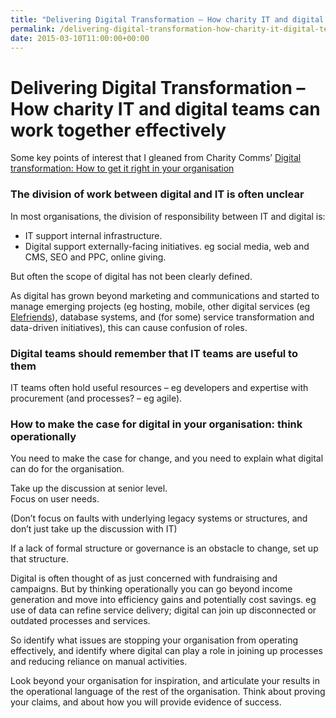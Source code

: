 ```yaml
---
title: "Delivering Digital Transformation – How charity IT and digital teams can work together effectively"
permalink: /delivering-digital-transformation-how-charity-it-digital-teams-can-work-together-effectively
date: 2015-03-10T11:00:00+00:00
---
```


# Delivering Digital Transformation – How charity IT and digital teams can work together effectively

Some key points of interest that I gleaned from Charity Comms’ [Digital transformation: How to get it right in your organisation](http://www.charitycomms.org.uk/articles/digital-transformation-how-to-get-it-right-in-your-organisation)

### The division of work between digital and IT is often unclear

In most organisations, the division of responsibility between IT and digital is:
- IT support internal infrastructure.
- Digital support externally-facing initiatives. eg social media, web and CMS, SEO and PPC, online giving.

But often the scope of digital has not been clearly defined.

As digital has grown beyond marketing and communications and started to manage emerging projects (eg hosting, mobile, other digital services (eg [Elefriends](http://elefriends.org.uk/)), database systems, and (for some) service transformation and data-driven initiatives), this can cause confusion of roles.

### Digital teams should remember that IT teams are useful to them

IT teams often hold useful resources – eg developers and expertise with procurement (and processes? – eg agile).

### How to make the case for digital in your organisation: think operationally

You need to make the case for change, and you need to explain what digital can do for the organisation.

Take up the discussion at senior level.  
Focus on user needs.

(Don’t focus on faults with underlying legacy systems or structures, and don’t just take up the discussion with IT)

If a lack of formal structure or governance is an obstacle to change, set up that structure.

Digital is often thought of as just concerned with fundraising and campaigns. But by thinking operationally you can go beyond income generation and move into efficiency gains and potentially cost savings. eg use of data can refine service delivery; digital can join up disconnected or outdated processes and services.

So identify what issues are stopping your organisation from operating effectively, and identify where digital can play a role in joining up processes and reducing reliance on manual activities.

Look beyond your organisation for inspiration, and articulate your results in the operational language of the rest of the organisation. Think about proving your claims, and about how you will provide evidence of success.